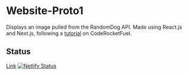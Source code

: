 # Website-Proto1
Displays an image pulled from the RandomDog API. Made using React.js and Next.js, following a [tutorial](https://coderrocketfuel.com/article/how-to-create-a-website-with-next-js-and-react) on CodeRocketFuel.


## Status
[Link](https://max-randomdog-api.netlify.app/)
[![Netlify Status](https://api.netlify.com/api/v1/badges/fd449909-193c-4356-9ee9-19cc0fc00cf9/deploy-status)](https://app.netlify.com/sites/max-randomdog-api/deploys)

